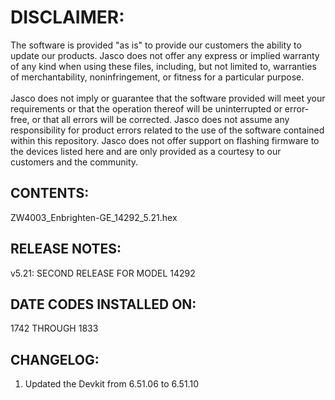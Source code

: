 # DISCLAIMER:
The software is provided "as is" to provide our customers the ability to update our products. Jasco does not offer any express or implied warranty of any kind when using these files, including, but not limited to, warranties of merchantability, noninfringement, or fitness for a particular purpose.<br>
<br>
Jasco does not imply or guarantee that the software provided will meet your requirements or that the operation thereof will be uninterrupted or error-free, or that all errors will be corrected. Jasco does not assume any responsibility for product errors related to the use of the software contained within this repository. Jasco does not offer support on flashing firmware to the devices listed here and are only provided as a courtesy to our customers and the community.

## CONTENTS:
ZW4003_Enbrighten-GE_14292_5.21.hex

## RELEASE NOTES:
v5.21: SECOND RELEASE FOR MODEL 14292

## DATE CODES INSTALLED ON:
1742 THROUGH 1833

## CHANGELOG:
1. Updated the Devkit from 6.51.06 to 6.51.10